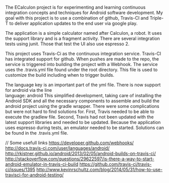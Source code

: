 The ECalculon project is for experimenting and learning continuous integration
concepts and techniques for Android software development. My goal with this
project is to use a combination of github, Travis-CI and Triple-T to deliver
application updates to the end user via google play.

The application is a simple calculator named after Calculon, a robot. It uses
the support library and is a fragment activity. There are several integration
tests using junit. Those that test the UI also use espresso 2.

This project uses Travis-Ci as the continuous integration service. Travis-CI has
integrated support for github. When pushes are made to the repo, the service is
triggered into building the project with a Webhook. The service uses the
.travis.yml file found under the root directory. This file is used to customize
the build including when to trigger builds.

The language key is an important part of the yml file. There is now support for
android via the line  
    language: android
This simplified development, taking care of installing the Android
SDK and all the necessary components to assemble and build the android project
using the gradle wrapper. There were some complications but were not hard to
find solutions for. First, Travis needed to be able to execute the gradlew file.
Second, Travis had not been updated with the latest support libraries and needed
to be updated. Because the application uses espresso during tests, an emulator
needed to be started. Solutions can be found in the .travis.yml file.



// Some usefull links
https://developer.github.com/webhooks/
http://docs.travis-ci.com/user/languages/android/
http://rkistner.github.io/android/2013/02/05/android-builds-on-travis-ci/
http://stackoverflow.com/questions/29622597/is-there-a-way-to-start-android-emulator-in-travis-ci-build
https://github.com/travis-ci/travis-ci/issues/1395
http://www.kevinrschultz.com/blog/2014/05/31/how-to-use-travisci-for-android-testing/
